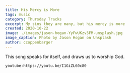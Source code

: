 ```yaml
---
title: His Mercy is More
tags: music
category: Thursday Tracks
excerpt: My sins they are many, but his mercy is more
created: 2020-10-22
image: ./images/jason-hogan-YyFwUKzv5FM-unsplash.jpg
image_caption: Photo by Jason Hogan on Unsplash
author: ccoppenbarger
---
```


This song speaks for itself, and draws us to worship God. 

`youtube:https://youtu.be/I1GiZL60c80`
